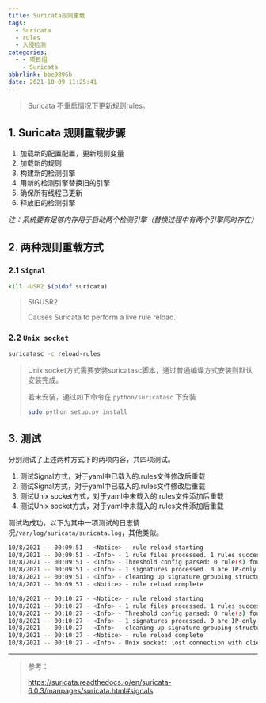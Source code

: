 ```yaml
---
title: Suricata规则重载
tags:
  - Suricata
  - rules
  - 入侵检测
categories:
  - - 项目组
    - Suricata
abbrlink: bbe9896b
date: 2021-10-09 11:25:41
---
```


> Suricata 不重启情况下更新规则rules。

## 1. Suricata  规则重载步骤

1. 加载新的配置配置，更新规则变量
2. 加载新的规则
3. 构建新的检测引擎
4. 用新的检测引擎替换旧的引擎
5. 确保所有线程已更新
6. 释放旧的检测引擎

*注：系统要有足够内存用于启动两个检测引擎（替换过程中有两个引擎同时存在）*

## 2. 两种规则重载方式

### 2.1 `Signal`

```bash
kill -USR2 $(pidof suricata)
```

> SIGUSR2
>
> Causes Suricata to perform a live rule reload.

### 2.2 `Unix socket`

```bash
suricatasc -c reload-rules
```

> Unix socket方式需要安装suricatasc脚本，通过普通编译方式安装则默认安装完成。
>
> 若未安装，通过如下命令在 `python/suricatasc` 下安装
>
> ```bash
> sudo python setup.py install
> ```

## 3. 测试

分别测试了上述两种方式下的两项内容，共四项测试。

1. 测试Signal方式，对于yaml中已载入的.rules文件修改后重载
2. 测试Signal方式，对于yaml中已载入的.rules文件修改后重载
3. 测试Unix socket方式，对于yaml中未载入的.rules文件添加后重载
4. 测试Unix socket方式，对于yaml中未载入的.rules文件添加后重载

测试均成功，以下为其中一项测试的日志情况`/var/log/suricata/suricata.log`，其他类似。

```bash
10/8/2021 -- 00:09:51 - <Notice> - rule reload starting
10/8/2021 -- 00:09:51 - <Info> - 1 rule files processed. 1 rules successfully loaded, 0 rules failed
10/8/2021 -- 00:09:51 - <Info> - Threshold config parsed: 0 rule(s) found
10/8/2021 -- 00:09:51 - <Info> - 1 signatures processed. 0 are IP-only rules, 1 are inspecting packet payload, 0 inspect application layer, 0 are decoder event only
10/8/2021 -- 00:09:51 - <Info> - cleaning up signature grouping structure... complete
10/8/2021 -- 00:09:51 - <Notice> - rule reload complete

10/8/2021 -- 00:10:27 - <Notice> - rule reload starting
10/8/2021 -- 00:10:27 - <Info> - 1 rule files processed. 1 rules successfully loaded, 0 rules failed
10/8/2021 -- 00:10:27 - <Info> - Threshold config parsed: 0 rule(s) found
10/8/2021 -- 00:10:27 - <Info> - 1 signatures processed. 0 are IP-only rules, 1 are inspecting packet payload, 0 inspect application layer, 0 are decoder event only
10/8/2021 -- 00:10:27 - <Info> - cleaning up signature grouping structure... complete
10/8/2021 -- 00:10:27 - <Notice> - rule reload complete
10/8/2021 -- 00:10:27 - <Info> - Unix socket: lost connection with client00000000
```

---

> 参考：
>
> https://suricata.readthedocs.io/en/suricata-6.0.3/manpages/suricata.html#signals
